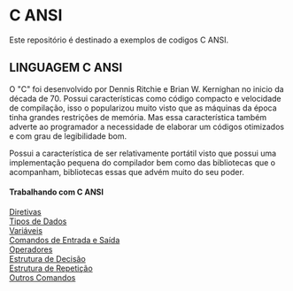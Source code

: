 # C ANSI
Este repositório é destinado a exemplos de codigos C ANSI.

## LINGUAGEM C ANSI

O "C" foi desenvolvido por Dennis Ritchie e Brian W. Kernighan no inicio da década de 70. Possui características como código compacto e velocidade de compilação, isso o popularizou muito visto que as máquinas da época tinha grandes restrições de memória. Mas essa característica também adverte ao programador a necessidade de elaborar um códigos otimizados e com grau de legibilidade bom.

Possui a característica de ser relativamente portátil visto que possui uma implementação pequena do compilador bem como das bibliotecas que o acompanham, bibliotecas essas que advém muito do seu poder.

#### Trabalhando com C ANSI
[Diretivas](Diretivas.md) <br>
[Tipos de Dados](tiposdedados.md)<br>
[Variáveis](variaveis.md)<br>
[Comandos de Entrada e Saída](ComandosEntradaSaida.md)<br>
[Operadores](Operadores.md) <br>
[Estrutura de Decisão](EstruturasDecisao.md) <br>
[Estrutura de Repetição](estruturaRepeticao.md) <br>
[Outros Comandos](OutrosComandos.md)<br>



